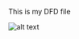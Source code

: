 This is my DFD file

![alt text](https://cloud.githubusercontent.com/assets/21342507/19180274/f4d4648e-8c29-11e6-8ae4-61d4a518f91d.PNG)
